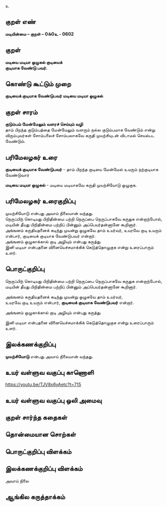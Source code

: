 உ

## குறள் எண் 

**மடியின்மை – குறள் – 0௬0உ - 0602**  

## குறள் 

**மடியை மடியா ஒழுகல் குடியைக்  
குடியாக வேண்டு பவர்.**  

## கொண்டு கூட்டும் முறை

**குடியைக் குடியாக வேண்டுபவர் மடியை மடியா ஒழுகல்**

## குறள் சாரம் 

**குடும்பம் மேன்மேலும் வளரச் செய்யும் வழி**  
தாம் பிறந்த குடும்பத்தை மேன்மேலும் வளரும் நல்ல குடும்பமாக வேண்டும் என்று விரும்புவர்கள் சோம்பலைச் சோம்பலாகவே கருதி முயற்சியுடன் விடாமல் செயல்பட வேண்டும்.  

## பரிமேலழகர் உரை

**குடியைக் குடியாக வேண்டுபவர்** - தாம் பிறந்த குடியை மேன்மேல் உயரும் நற்குடியாக வேண்டுவார்  

**மடியை மடியா ஒழுகல்** - மடியை மடியாகவே கருதி முயற்சியோடு ஒழுகுக. 

## பரிமேலழகர் உரைகுறிப்பு   

முயற்சியோடு என்பது அவாய் நிலையான் வந்தது.    
நெருப்பிற் கொடியது பிறிதின்மை பற்றி நெருப்பை நெருப்பாகவே கருதுக என்றாற்போல், மடியின் தீயது பிறிதின்மை பற்றிப் பின்னும் அப்பெயர்தன்னானே கூறினார்.  
அங்ஙனம் கருதியதனைக் கடிந்து முயன்று ஒழுகவே தாம் உயர்வர், உயரவே குடி உயரும் என்பார், குடியைக் குடியாக வேண்டுபவர் என்றார்.  
அங்ஙனம் ஒழுகாக்கால் குடி அழியும் என்பது கருத்து.  
இனி மடியா என்பதனை வினையெச்சமாக்கிக் கெடுத்தொழுகுக என்று உரைப்பாரும் உளர்.    

## பொருட்குறிப்பு 
  
நெருப்பிற் கொடியது பிறிதின்மை பற்றி நெருப்பை நெருப்பாகவே கருதுக என்றாற்போல்,  
மடியின் தீயது பிறிதின்மை பற்றிப் பின்னும் அப்பெயர்தன்னானே கூறினார்.  

அங்ஙனம் கருதியதனைக் கடிந்து முயன்று ஒழுகவே தாம் உயர்வர்,  
உயரவே குடி உயரும் என்பார், **குடியைக் குடியாக வேண்டுபவர்** என்றார்.  

அங்ஙனம் ஒழுகாக்கால் குடி அழியும் என்பது கருத்து.  

இனி மடியா என்பதனை வினையெச்சமாக்கிக் கெடுத்தொழுகுக என்று உரைப்பாரும் உளர்.  

## இலக்கணக்குறிப்பு  

**முயற்சியோடு** என்பது அவாய் நிலையான் வந்தது.   

## உயர் வள்ளுவ வகுப்பு காணொளி

https://youtu.be/TJV8x6yAetc?t=715 

## உயர் வள்ளுவ வகுப்பு ஒலி அமைவு 

 
## குறள் சார்ந்த கதைகள் 


## தொன்மையான சொற்கள்


## பொருட்குறிப்பு விளக்கம்


## இலக்கணக்குறிப்பு விளக்கம்

அவாய் நிலை  

## ஆங்கில கருத்தாக்கம் 


